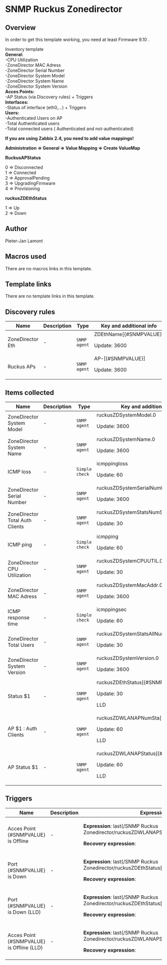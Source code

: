 # SNMP Ruckus Zonedirector

## Overview

In order to get this template working, you need at least Firmware 9.10 .  
  
Inventory template  
 **General:**   
 -CPU Utilization  
 -ZoneDirector MAC Adress  
 -ZoneDirector Serial Number  
 -ZoneDirector System Model  
 -ZoneDirector System Name  
 -ZoneDirector System Version  
 **Acces Points:**  
 -AP Status (via Discovery rules) + Triggers  
 **Interfaces:**  
 -Status of interface (eth0,...) + Triggers  
 **Users:**  
 -Authenticated Users on AP  
 -Total Authenticated users  
 -Total connected users ( Authenticated and not-authenticated)


**If you are using Zabbix 2.4, you need to add value mappings!**  
   
 **Administration => General => Value Mapping => Create ValueMap**  
   
 **RuckusAPStatus**  
   
 0 ⇒ Disconnected  
 1 ⇒ Connected  
 2 ⇒ ApprovalPending  
 3 ⇒ UpgradingFirmware  
 4 ⇒ Provisioning


**ruckusZDEthStatus**  
   
 1 ⇒ Up  
 2 ⇒ Down



## Author

Pieter-Jan Lamont

## Macros used

There are no macros links in this template.

## Template links

There are no template links in this template.

## Discovery rules

|Name|Description|Type|Key and additional info|
|----|-----------|----|----|
|ZoneDirector Eth|<p>-</p>|`SNMP agent`|ZDEthName[{#SNMPVALUE}]<p>Update: 3600</p>|
|Ruckus APs|<p>-</p>|`SNMP agent`|AP-[{#SNMPVALUE}]<p>Update: 3600</p>|
## Items collected

|Name|Description|Type|Key and additional info|
|----|-----------|----|----|
|ZoneDirector System Model|<p>-</p>|`SNMP agent`|ruckusZDSystemModel.0<p>Update: 3600</p>|
|ZoneDirector System Name|<p>-</p>|`SNMP agent`|ruckusZDSystemName.0<p>Update: 3600</p>|
|ICMP loss|<p>-</p>|`Simple check`|icmppingloss<p>Update: 60</p>|
|ZoneDirector Serial Number|<p>-</p>|`SNMP agent`|ruckusZDSystemSerialNumber.0<p>Update: 3600</p>|
|ZoneDirector Total Auth Clients|<p>-</p>|`SNMP agent`|ruckusZDSystemStatsNumSta.0<p>Update: 30</p>|
|ICMP ping|<p>-</p>|`Simple check`|icmpping<p>Update: 60</p>|
|ZoneDirector CPU Utilization|<p>-</p>|`SNMP agent`|ruckusZDSystemCPUUTIL.0<p>Update: 30</p>|
|ZoneDirector MAC Adress|<p>-</p>|`SNMP agent`|ruckusZDSystemMacAddr.0<p>Update: 3600</p>|
|ICMP response time|<p>-</p>|`Simple check`|icmppingsec<p>Update: 60</p>|
|ZoneDirector Total Users|<p>-</p>|`SNMP agent`|ruckusZDSystemStatsAllNumSta<p>Update: 30</p>|
|ZoneDirector System Version|<p>-</p>|`SNMP agent`|ruckusZDSystemVersion.0<p>Update: 3600</p>|
|Status $1|<p>-</p>|`SNMP agent`|ruckusZDEthStatus[{#SNMPVALUE}]<p>Update: 30</p><p>LLD</p>|
|AP $1 : Auth Clients|<p>-</p>|`SNMP agent`|ruckusZDWLANAPNumSta[{#SNMPVALUE}]<p>Update: 60</p><p>LLD</p>|
|AP Status $1|<p>-</p>|`SNMP agent`|ruckusZDWLANAPStatus[{#SNMPVALUE}]<p>Update: 60</p><p>LLD</p>|
## Triggers

|Name|Description|Expression|Priority|
|----|-----------|----------|--------|
|Acces Point {#SNMPVALUE} is Offline|<p>-</p>|<p>**Expression**: last(/SNMP Ruckus Zonedirector/ruckusZDWLANAPStatus[{#SNMPVALUE}])=0</p><p>**Recovery expression**: </p>|average|
|Port {#SNMPVALUE} is Down|<p>-</p>|<p>**Expression**: last(/SNMP Ruckus Zonedirector/ruckusZDEthStatus[{#SNMPVALUE}])=2</p><p>**Recovery expression**: </p>|high|
|Port {#SNMPVALUE} is Down (LLD)|<p>-</p>|<p>**Expression**: last(/SNMP Ruckus Zonedirector/ruckusZDEthStatus[{#SNMPVALUE}])=2</p><p>**Recovery expression**: </p>|high|
|Acces Point {#SNMPVALUE} is Offline (LLD)|<p>-</p>|<p>**Expression**: last(/SNMP Ruckus Zonedirector/ruckusZDWLANAPStatus[{#SNMPVALUE}])=0</p><p>**Recovery expression**: </p>|average|
